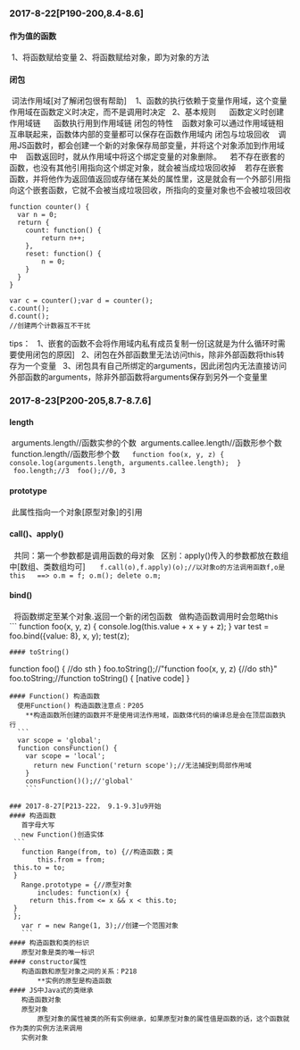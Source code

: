 ### 2017-8-22[P190-200,8.4-8.6]
#### 作为值的函数
  1、将函数赋给变量
  2、将函数赋给对象，即为对象的方法
#### 闭包
  词法作用域[对了解闭包很有帮助]
    1、函数的执行依赖于变量作用域，这个变量作用域在函数定义时决定，而不是调用时决定
    2、基本规则
      函数定义时创建作用域链
      函数执行用到作用域链
 闭包的特性
    函数对象可以通过作用域链相互串联起来，函数体内部的变量都可以保存在函数作用域内
 闭包与垃圾回收
    调用JS函数时，都会创建一个新的对象保存局部变量，并将这个对象添加到作用域中
    函数返回时，就从作用域中将这个绑定变量的对象删除。
    若不存在嵌套的函数，也没有其他引用指向这个绑定对象，就会被当成垃圾回收掉
    若存在嵌套函数，并将他作为返回值返回或存储在某处的属性里，这是就会有一个外部引用指向这个嵌套函数，它就不会被当成垃圾回收，所指向的变量对象也不会被垃圾回收
```
function counter() {
  var n = 0;
  return {
    count: function() {
        return n++;
    },
    reset: function() {
        n = 0;
    }
  }
}

var c = counter();var d = counter();
c.count();
d.count();
//创建两个计数器互不干扰
```
  tips：
    1、嵌套的函数不会将作用域内私有成员复制一份[这就是为什么循环时需要使用闭包的原因]
    2、闭包在外部函数里无法访问this，除非外部函数将this转存为一个变量
    3、闭包具有自己所绑定的arguments，因此闭包内无法直接访问外部函数的arguments，除非外部函数将arguments保存到另外一个变量里
    
### 2017-8-23[P200-205,8.7-8.7.6]
#### length
  arguments.length//函数实参的个数
  arguments.callee.length//函数形参个数
  function.length//函数形参个数
  ```
  function foo(x, y, z) {
	    console.log(arguments.length, arguments.callee.length);
  }
  foo.length;//3
  foo();//0, 3
  ```
 #### prototype
   此属性指向一个对象[原型对象]的引用
 #### call()、apply()
   共同：第一个参数都是调用函数的母对象
   区别：apply()传入的参数都放在数组中[数组、类数组均可]
   ```
   f.call(o),f.apply)(o);//以对象o的方法调用函数f,o是this
   ==>
   o.m = f;
   o.m();
   delete o.m;
   ```
 #### bind()
   将函数绑定至某个对象.返回一个新的闭包函数
   做构造函数调用时会忽略this
   ```
   function foo(x, y, z) {
     console.log(this.value + x + y + z);
   }
   var test = foo.bind({value: 8}, x, y);
   test(z);
   ```
 #### toString()
   ```
   function foo() {
     //do sth
   }
   foo.toString();//"function foo(x, y, z) {//do sth}"
   foo.toString;//function toString() { [native code] }
   ```
 #### Function() 构造函数
   使用Function() 构造函数注意点：P205
     **构造函数所创建的函数并不是使用词法作用域，函数体代码的编译总是会在顶层函数执行
     ```
     var scope = 'global';
     function consFunction() {
       var scope = 'local';
       return new Function('return scope');//无法捕捉到局部作用域
     }
     consFunction()();//'global'
     ```
     
### 2017-8-27[P213-222， 9.1-9.3]u9开始
#### 构造函数
    首字母大写
    new Function()创造实体
    ```
    function Range(from, to) {//构造函数；类
    	this.from = from;
	this.to = to;
    }
    Range.prototype = {//原型对象
    	includes: function(x) {
	    return this.from <= x && x < this.to;
	}
    };
    var r = new Range(1, 3);//创建一个范围对象
    ```
#### 构造函数和类的标识
    原型对象是类的唯一标识
#### constructor属性
    构造函数和原型对象之间的关系：P218
        **实例的原型是构造函数
#### JS中Java式的类继承
    构造函数对象
    原型对象
        原型对象的属性被类的所有实例继承，如果原型对象的属性值是函数的话，这个函数就作为类的实例方法来调用
    实例对象
    
